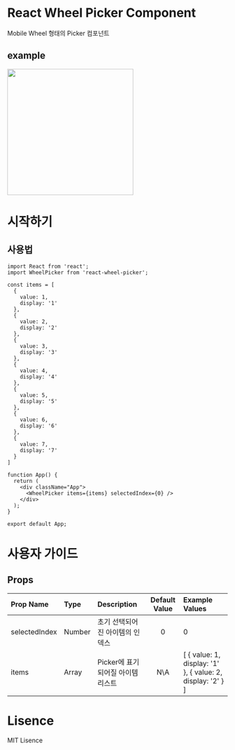 # React Wheel Picker Component
Mobile Wheel 형태의 Picker 컴포넌트

## example
<img src="https://github.com/oper0116/react-wheel-picker/demo/run.gif" width="288"/>

# 시작하기

## 사용법
```
import React from 'react';
import WheelPicker from 'react-wheel-picker';

const items = [
  {
    value: 1,
    display: '1'
  },
  {
    value: 2,
    display: '2'
  },
  {
    value: 3,
    display: '3'
  },
  {
    value: 4,
    display: '4'
  },
  {
    value: 5,
    display: '5'
  },
  {
    value: 6,
    display: '6'
  },
  {
    value: 7,
    display: '7'
  }
]

function App() {
  return (
    <div className="App">
      <WheelPicker items={items} selectedIndex={0} />
    </div>
  );
}

export default App;
```

# 사용자 가이드

## Props
|    Prop Name  | Type | Description | Default Value | Example Values |
|:--------------| :--- | :------------|:-------------:|:---------------|
| selectedIndex | Number | 초기 선택되어진 아이템의 인덱스 | 0 | 0 |
| items         | Array  | Picker에 표기되어질 아이템 리스트 | N\A | [ { value: 1, display: '1' }, { value: 2, display: '2' } ] |

# Lisence
MIT Lisence

